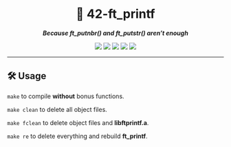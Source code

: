 <h1 align="center">
  📗 42-ft_printf
</h1>

<p align="center">
  <b><i>Because ft_putnbr() and ft_putstr() aren’t enough</i></b>
</p>

<p align="center">
  <img src="https://img.shields.io/github/directory-file-count/itshanine/42-ft_printf?color=ff595e"/>
  <img src="https://img.shields.io/github/languages/count/itshanine/42-ft_printf?color=ffca3a" />
  <img src="https://img.shields.io/github/languages/top/itshanine/42-ft_printf?color=8ac926" />
  <img src="https://img.shields.io/github/last-commit/itshanine/42-ft_printf?color=1982c4" />
  <img src="https://img.shields.io/github/watchers/itshanine/42-ft_printf?color=6a4c93" />
</p>

---

<h2>
  🛠️ Usage
</h2>

``make`` to compile <b>without</b> bonus functions.

``make clean`` to delete all object files.

``make fclean`` to delete object files and <b>libftprintf.a</b>.

``make re`` to delete everything and rebuild <b>ft_printf</b>.
